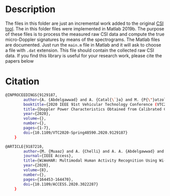 # Description

The files in this folder are just an incremental work added to the original [CSI tool](https://github.com/dhalperi/linux-80211n-csitool-supplementary). The in this folder files were implemented in Matlab 2019b. The purpose of these files is to process the measured raw CSI data and compute the true micro-Doppler signatures by means of the spectrograms. The Matlab files are documented. Just run the `main.m` file in Matlab and it will ask to choose a file with `.dat` extension. This file should contain the collected raw CSI data. If you find this library is useful for your research work, please cite the papers below

# Citation

```bash
@INPROCEEDINGS{9129187,
        author={A. {Abdelgawwad} and A. {Catal{\`}a} and M. {P{\"}atzold}},
        booktitle={2020 IEEE 91st Vehicular Technology Conference (VTC2020-Spring)},
        title={Doppler Power Characteristics Obtained from Calibrated Channel State Information for Human Activity Recognition},
        year={2020},
        volume={},
        number={},
        pages={1-7},
        doi={10.1109/VTC2020-Spring48590.2020.9129187}
    }
```
```bash
@ARTICLE{9187210,
        author={M. {Muaaz} and A. {Chelli} and A. A. {Abdelgawwad} and A. C. {Mallofr{\'}e} and M. {P{\"}{a}tzold}},
        journal={IEEE Access},
        title={WiWeHAR: Multimodal Human Activity Recognition Using Wi-Fi and Wearable Sensing Modalities},
        year={2020},
        volume={8},
        number={},
        pages={164453-164470},
        doi={10.1109/ACCESS.2020.3022287}
    }
```
